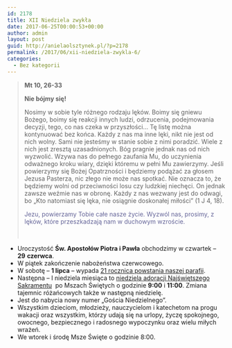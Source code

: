 ```yaml
---
id: 2178
title: XII Niedziela zwykła
date: 2017-06-25T00:00:53+00:00
author: admin
layout: post
guid: http://anielaolsztynek.pl/?p=2178
permalink: /2017/06/xii-niedziela-zwykla-6/
categories:
  - Bez kategorii
---
```

> **Mt 10, 26-33**
> 
> **Nie bójmy się!**
> 
> Nosimy w sobie tyle różnego rodzaju lęków. Boimy się gniewu Bożego, boimy się reakcji innych ludzi, odrzucenia, podejmowania decyzji, tego, co nas czeka w przyszłości&#8230; Tę listę można kontynuować bez końca. Każdy z nas ma inne lęki, nikt nie jest od nich wolny. Sami nie jesteśmy w stanie sobie z nimi poradzić. Wiele z nich jest zresztą uzasadnionych. Bóg pragnie jednak nas od nich wyzwolić. Wzywa nas do pełnego zaufania Mu, do uczynienia odważnego kroku wiary, dzięki któremu w pełni Mu zawierzymy. Jeśli powierzymy się Bożej Opatrzności i będziemy podążać za głosem Jezusa Pasterza, nic złego nie może nas spotkać. Nie oznacza to, że będziemy wolni od przeciwności losu czy ludzkiej niechęci. On jednak zawsze weźmie nas w obronę. Każdy z nas wezwany jest do odwagi, bo &#8222;Kto natomiast się lęka, nie osiągnie doskonałej miłości&#8221; (1 J 4, 18).
> 
> <span style="color: #666699;">Jezu, powierzamy Tobie całe nasze życie. Wyzwól nas, prosimy, z lęków, które przeszkadzają nam w duchowym wzroście.</span>
> 
> &nbsp;

  * Uroczystość **Św. Apostołów Piotra i Pawła** obchodzimy w czwartek &#8211; **29** **czerwca**.
  * W piątek zakończenie nabożeństwa czerwcowego.
  * W sobotę &#8211; **1 lipca** &#8211; wypada <span style="text-decoration: underline;">21 rocznica powstania naszej parafii</span>.
  * Następna &#8211; I niedziela miesiąca to <span style="text-decoration: underline;">niedziela adoracji Najświętszego Sakramentu</span>  po Mszach Świętych o godzinie **9:00** i **11:00**. Zmiana tajemnic różańcowych także w następną niedzielę.
  * Jest do nabycia nowy numer &#8222;Gościa Niedzielnego&#8221;.
  * Wszystkim dzieciom, młodzieży, nauczycielom i katechetom na progu wakacji oraz wszystkim, którzy udają się na urlopy, życzę spokojnego, owocnego, bezpiecznego i radosnego wypoczynku oraz wielu miłych wrażeń.
  * We wtorek i środę Msze Święte o godzinie 8:00.